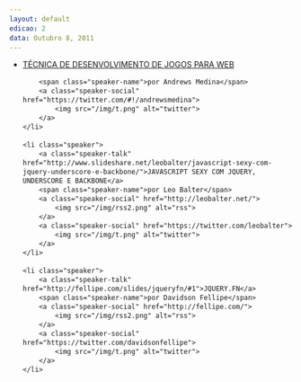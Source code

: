 ```yaml
---
layout: default
edicao: 2
data: Outubro 8, 2011
---
```

<ul class="speakers">
    <li class="speaker">
        <a class="speaker-talk" href="http://www.slideshare.net/andrewsmedina/tcnica-de-desenvolvimento-de-jogos-para-web">TÉCNICA DE DESENVOLVIMENTO DE JOGOS PARA WEB</a>

        <span class="speaker-name">por Andrews Medina</span>
        <a class="speaker-social" href="https://twitter.com/#!/andrewsmedina">
            <img src="/img/t.png" alt="twitter">
        </a>
    </li>

    <li class="speaker">
        <a class="speaker-talk" href="http://www.slideshare.net/leobalter/javascript-sexy-com-jquery-underscore-e-backbone/">JAVASCRIPT SEXY COM JQUERY, UNDERSCORE E BACKBONE</a>
        <span class="speaker-name">por Leo Balter</span>
        <a class="speaker-social" href="http://leobalter.net/">
            <img src="/img/rss2.png" alt="rss">
        </a>
        <a class="speaker-social" href="https://twitter.com/leobalter">
            <img src="/img/t.png" alt="twitter">
        </a>
    </li>

    <li class="speaker">
        <a class="speaker-talk" href="http://fellipe.com/slides/jqueryfn/#1">JQUERY.FN</a>
        <span class="speaker-name">por Davidson Fellipe</span>
        <a class="speaker-social" href="http://fellipe.com/">
            <img src="/img/rss2.png" alt="rss">
        </a>
        <a class="speaker-social" href="https://twitter.com/davidsonfellipe">
            <img src="/img/t.png" alt="twitter">
        </a>
    </li>
</ul>
